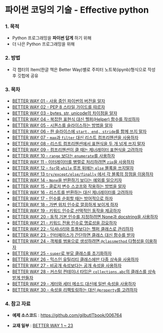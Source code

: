 # 파이썬 코딩의 기술 - Effective python

### 1. 목적

* Python 프로그래밍을 **파이썬 답게** 하기 위해 
* 더 나은 Python 프로그래밍을 위해 



### 2. 방법 

* 각 챕터의 Item(한글 책은 Better Way)별로 주피터 노트북(ipynb)형식으로 작성 후 깃헙에 공유


### 3. 목차

- [BETTER WAY 01 - 사용 중인 파이썬의 버전을 알자](https://github.com/ExcelsiorCJH/Study/blob/master/Python/Effective-python/Chap01-Pythonic_Thinking/Item01-Know_Which_Version_of_Python_You're_Using.ipynb)
- [BETTER WAY 02 - PEP 8 스타일 가이드를 따르자](https://github.com/ExcelsiorCJH/Study/blob/master/Python/Effective-python/Chap01-Pythonic_Thinking/Item02-Follow_the_PEP8_Style_Guide.ipynb)
- [BETTER WAY 03 - bytes, str, unicode의 차이점을 알자](https://github.com/ExcelsiorCJH/Study/blob/master/Python/Effective-python/Chap01-Pythonic_Thinking/Item03-Know_the_Difference_Between_bytes_str_and_unicode.ipynb)
- [BETTER WAY 04 - 복잡한 표현식 대신 헬퍼(Helper) 함수를 작성하자](https://github.com/ExcelsiorCJH/Study/blob/master/Python/Effective-python/Chap01-Pythonic_Thinking/Item04-Write_Helper_Function_Instead_of_Complex_Expressions.ipynb)
- [BETTER WAY 05 - 시퀀스를 슬라이스하는 방법을 알자](https://github.com/ExcelsiorCJH/Study/blob/master/Python/Effective-python/Chap01-Pythonic_Thinking/Item05-Know_How_to_Slice_Sequences.ipynb)
- [BETTER WAY 06 - 한 슬라이스에 `start, end, stride`를 함께 쓰지 말자](https://github.com/ExcelsiorCJH/Study/blob/master/Python/Effective-python/Chap01-Pythonic_Thinking/Item06-Avoid_Using_start_end_and_stride_in_a_Single_Slice.ipynb)
- [BETTER WAY 07 - `map`과 `filter` 대신 리스트 컴프리헨션을 사용하자](https://github.com/ExcelsiorCJH/Study/blob/master/Python/Effective-python/Chap01-Pythonic_Thinking/Item07-Use_List_Comprehensions_Instead_of_map_and_filter.ipynb)
- [BETTER WAY 08 - 리스트 컴프리헨션에서 표현식을 두 개 넘게 쓰지 말자](https://github.com/ExcelsiorCJH/Study/blob/master/Python/Effective-python/Chap01-Pythonic_Thinking/Item08-Avoid_More_Than_Two_Expressions_in_List_Comprehensions.ipynb)
- [BETTER WAY 09 - 컴프리헨션이 클 때는 제너레이터 표현식을 고려하자](https://github.com/ExcelsiorCJH/Study/blob/master/Python/Effective-python/Chap01-Pythonic_Thinking/Item09-Consider_Generator_Expressions_for_Large_Comprehensions.ipynb)
- [BETTER WAY 10 - `range` 보다는 `enumerate`를 사용하자](https://github.com/ExcelsiorCJH/Study/blob/master/Python/Effective-python/Chap01-Pythonic_Thinking/Item10-Prefer_enumerate_Over_range.ipynb)
- [BETTER WAY 11 - 이터레이터를 병렬로 처리하려면 `zip`을 사용하자](https://github.com/ExcelsiorCJH/Study/blob/master/Python/Effective-python/Chap01-Pythonic_Thinking/Item11-Use_zip_to_Process_Iterators_in_Parallel.ipynb)
- [BETTER WAY 12 - `for`와 `while` 루프 뒤에는 `else` 블록을 쓰지말자](https://github.com/ExcelsiorCJH/Study/blob/master/Python/Effective-python/Chap01-Pythonic_Thinking/Item12-Avoid_else_Blocks_After_for_and_while_Loops.ipynb)
- [BETTER WAY 13 `try/except/else/finally` 에서 각 블록의 장점을 이용하자](https://github.com/ExcelsiorCJH/Study/blob/master/Python/Effective-python/Chap01-Pythonic_Thinking/Item13-Take_Advantage_of_Each_Block_in_try-else-finally.ipynb)
- [BETTER WAY 14 - `None`을 반환하기 보다는 예외를 일으키자](https://github.com/ExcelsiorCJH/Study/blob/master/Python/Effective-python/Chap02-Functions/Item14-Prefer_Exceptions_to_Returning_None.ipynb)
- [BETTER WAY 15 - 클로저 변수 스코프와 작용하는 방법을 알자](https://github.com/ExcelsiorCJH/Study/blob/master/Python/Effective-python/Chap02-Functions/Item15-Know_How_Closures_Interact_with_Variable_Scope.ipynb)
- [BETTER WAY 16 - 리스트를 반환하는 대신 제너레이터를 고려하자](https://github.com/ExcelsiorCJH/Study/blob/master/Python/Effective-python/Chap02-Functions/Item16-Consider_Generators_Instead_of_Returning_Lists.ipynb)
- [BETTER WAY 17 - 인수를 순회할 때는 방어적으로 하자](https://github.com/ExcelsiorCJH/Study/blob/master/Python/Effective-python/Chap02-Functions/Item17-Be_Defensive_When_Iterating_Over_Arguments.ipynb)
- [BETTER WAY 18 - 가변 위치 인수로 깔끔하게 보이게 하자](https://github.com/ExcelsiorCJH/Study/blob/master/Python/Effective-python/Chap02-Functions/Item18-Reduce_Visual_Noise_with_Variable_Positional_Arguments.ipynb)
- [BETTER WAY 19 - 키워드 인수로 선택적인 동작을 제공하자](https://github.com/ExcelsiorCJH/Study/blob/master/Python/Effective-python/Chap02-Functions/Item19-Provide_Optional_Behavior_with_Keyword_Arguments.ipynb)
- [BETTER WAY 20 - 동적 기본 인수를 지정하려면 None과 docstring을 사용하자](https://github.com/ExcelsiorCJH/Study/blob/master/Python/Effective-python/Chap02-Functions/Item20-Use_None_and_Docstrings_to_Specify_Dynamic_Default_Arguments.ipynb)
- [BETTER WAY 21 - 키워드 전용 인수로 명료성을 강요하자](https://github.com/ExcelsiorCJH/Study/blob/master/Python/Effective-python/Chap02-Functions/Item21-Enforce_Clarity_with_Keyword-Only_Arguments.ipynb)
- [BETTER WAY 22 - 딕셔너리와 튜플보다는 헬퍼 클래스로 관리하자](https://github.com/ExcelsiorCJH/Study/blob/master/Python/Effective-python/Chap03-Classes_and_Inheritance/Item22-Prefer_Helper_Classes_Over_Bookkeeping_with_Dictionaries_and_Tuples.ipynb)
- [BETTER WAY 23 - 인터페이스가 간단하면 클래스 대신 함수를 받자](https://github.com/ExcelsiorCJH/Study/blob/master/Python/Effective-python/Chap03-Classes_and_Inheritance/Item23-Accept_Functions_for_Simple_Interfaces_Instead_of_Classes.ipynb)
- [BETTER WAY 24 - 객체를 범용으로 생성하려면 `@classmethod` 다형성을 이용하자](https://github.com/ExcelsiorCJH/Study/blob/master/Python/Effective-python/Chap03-Classes_and_Inheritance/Item24-Use_classmethod_Polymorphism_to_Construct_Objects_Generically.ipynb)
- [BETTER WAY 25 - `super`로 부모 클래스를 초기화하자](https://github.com/ExcelsiorCJH/Study/blob/master/Python/Effective-python/Chap03-Classes_and_Inheritance/Item25-Initialize_Parent_Classes_with_super.ipynb)
- [BETTER WAY 26 - 믹스인 유틸리티 클래스에만 다중 상속을 사용하자](https://github.com/ExcelsiorCJH/Study/blob/master/Python/Effective-python/Chap03-Classes_and_Inheritance/Item26-Use_Multiple_Inheritance_Only_for_Mix_in_Utility_Classes.ipynb)
- [BETTER WAY 27 - 비공개 속성보다는 공개 속성을 사용하자](https://github.com/ExcelsiorCJH/Study/blob/master/Python/Effective-python/Chap03-Classes_and_Inheritance/Item27-Prefer_Public_Attributes_Over_Private_Ones.ipynb)
- [BETTER WAY 28 - 커스텀 컨테이너 타입은 `collections.abc`의 클래스를 상속받게 만들자](https://github.com/ExcelsiorCJH/Study/blob/master/Python/Effective-python/Chap03-Classes_and_Inheritance/Item28-Inherit_from_collections_abc_for_Custom_Container_Types.ipynb)
- [BETTER WAY 29 - 게터와 세터 메소드 대신에 일반 속성을 사용하자](https://github.com/ExcelsiorCJH/Study/blob/master/Python/Effective-python/Chap04-Metaclasses_and_Attributes/Item29-Use_Plain_Attributes_Instead_of_Get_and_Set_Methods.ipynb)
- [BETTER WAY 30 - 속성을 리팩토링하는 대신 `@property`를 고려하자](https://github.com/ExcelsiorCJH/Study/blob/master/Python/Effective-python/Chap04-Metaclasses_and_Attributes/Item30-Consider_property_Instead_of_Refactoring_Attributes.ipynb)





### 4. 참고 자료 

* **예제 소스코드** : https://github.com/gilbutITbook/006764

* **교재 일부** : [BETTER WAY 1 ~ 23](https://thebook.io/006764/)

  ​

